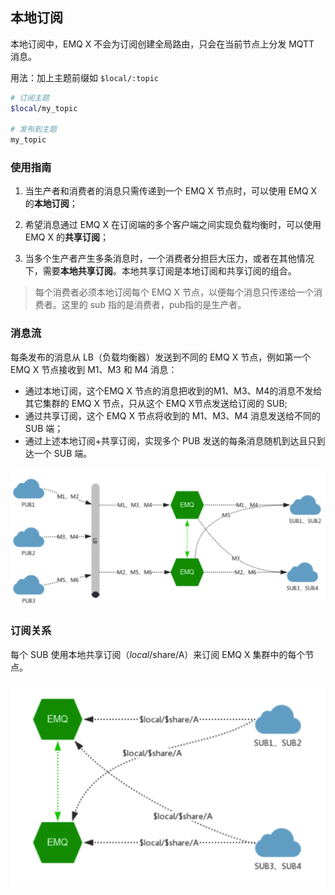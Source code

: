 ## 本地订阅


本地订阅中，EMQ X 不会为订阅创建全局路由，只会在当前节点上分发 MQTT 消息。

用法：加上主题前缀如 `$local/:topic`

```bash
# 订阅主题
$local/my_topic

# 发布到主题
my_topic
```



### 使用指南

1. 当生产者和消费者的消息只需传递到一个 EMQ X 节点时，可以使用 EMQ X 的**本地订阅**；

2. 希望消息通过 EMQ X 在订阅端的多个客户端之间实现负载均衡时，可以使用 EMQ X 的**共享订阅**；

3. 当多个生产者产生多条消息时，一个消费者分担巨大压力，或者在其他情况下，需要**本地共享订阅**。本地共享订阅是本地订阅和共享订阅的组合。

>  每个消费者必须本地订阅每个 EMQ X 节点，以便每个消息只传递给一个消费者。这里的 sub 指的是消费者，pub指的是生产者。



### 消息流

每条发布的消息从 LB（负载均衡器）发送到不同的 EMQ X 节点，例如第一个 EMQ X 节点接收到 M1、M3 和 M4 消息：

- 通过本地订阅，这个EMQ X 节点的消息把收到的M1、M3、M4的消息不发给其它集群的 EMQ X 节点，只从这个 EMQ X节点发送给订阅的 SUB;
- 通过共享订阅，这个 EMQ X 节点将收到的 M1、M3、M4 消息发送给不同的 SUB 端；
- 通过上述本地订阅+共享订阅，实现多个 PUB 发送的每条消息随机到达且只到达一个 SUB 端。


![image-20190211151232830](../assets/image-20190211151232830.png)



### 订阅关系

每个 SUB 使用本地共享订阅（$local/$share/A）来订阅 EMQ X 集群中的每个节点。



![image-20190211151644927](../assets/image-20190211151644927.png)
